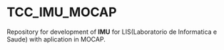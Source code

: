 # TCC_IMU_MOCAP

Repository for development of **IMU** for LIS(Laboratorio de Informatica e Saude) with aplication in MOCAP.
